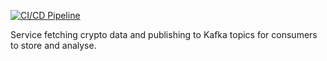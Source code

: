 [![CI/CD Pipeline](https://github.com/xavelo/hello-world-k3s/actions/workflows/ci-cd.yaml/badge.svg)](https://github.com/xavelo/hello-world-k3s/actions/workflows/ci-cd.yaml)

Service fetching crypto data and publishing to Kafka topics for consumers to store and analyse.
